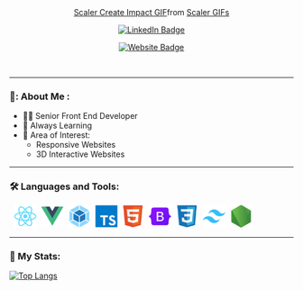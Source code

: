 <div id="header" align="center">
  <div class="tenor-gif-embed" data-postid="25011984" data-share-method="host" data-aspect-ratio="1.42857" data-width="100%"><a href="https://tenor.com/view/scaler-create-impact-css-internet-explorer-development-gif-25011984">Scaler Create Impact GIF</a>from <a href="https://tenor.com/search/scaler-gifs">Scaler GIFs</a></div> <script type="text/javascript" async src="https://tenor.com/embed.js"></script>
</div>
<div id="badges">
  <p align="center">
    <a href="http://linkedin.com/in/jaspetham">
      <img src="https://img.shields.io/badge/LinkedIn-blue?style=for-the-badge&logo=linkedin&logoColor=white" alt="LinkedIn Badge" max-width="100%"/>
    </a>
  </p>
  <p align="center">
    <a href="https://jasper-personal-portfolio.netlify.app">
      <img src="https://img.shields.io/website-up-down-green-red/http/monip.org.svg" alt="Website Badge" max-width="100%"/>
    </a>
  </p>
</div>
<p align="center">
  <img src="https://komarev.com/ghpvc/?username=jaspetham&style=flat-square&color=blue" alt=""/>
</p>

---
### 📖: About Me :
- :woman_technologist: Senior Front End Developer
- :seedling: Always Learning
- 🤯 Area of Interest:
    - Responsive Websites
    - 3D Interactive Websites

---

### :hammer_and_wrench: Languages and Tools:
<div width="100%>
  <img src="https://github.com/devicons/devicon/blob/master/icons/javascript/javascript-original.svg" title="Javascript" alt="Javascript" width="40" height="40"/>&nbsp;
  <img src="https://github.com/devicons/devicon/blob/master/icons/react/react-original.svg" title="ReactJS" alt="react" width="40" height="40"/>&nbsp;
  <img src="https://github.com/devicons/devicon/blob/master/icons/vuejs/vuejs-original.svg" title="VueJS" alt="vuejs" width="40" height="40"/>&nbsp;
  <img src="https://github.com/devicons/devicon/blob/master/icons/webpack/webpack-original.svg" title="Webpack" alt="webpack" width="40" height="40"/>&nbsp;
  <img src="https://raw.githubusercontent.com/devicons/devicon/6910f0503efdd315c8f9b858234310c06e04d9c0/icons/typescript/typescript-original.svg" title="Typescript" alt="Typescript" width="40" height="40"/>&nbsp;
  <img src="https://github.com/devicons/devicon/blob/master/icons/html5/html5-original.svg" title="HTML5" alt="html5" width="40" height="40"/>&nbsp;
  <img src="https://github.com/devicons/devicon/blob/master/icons/bootstrap/bootstrap-original.svg" title="Bootstrap" alt="bootstrap" width="40" height="40"/>&nbsp;
  <img src="https://github.com/devicons/devicon/blob/master/icons/css3/css3-original.svg" title="CSS" alt="css" width="40" height="40"/>&nbsp;
  <img src="https://github.com/devicons/devicon/blob/master/icons/tailwindcss/tailwindcss-original.svg" title="TailwindCSS" alt="tailwindcss" width="40" height="40"/>&nbsp;
  <img src="https://github.com/devicons/devicon/blob/master/icons/nodejs/nodejs-original.svg" title="NodeJS" alt="nodejs" width="40" height="40"/>&nbsp;
</div>


---

### 🔖 My Stats:
[![Top Langs](https://github-readme-stats.vercel.app/api/top-langs/?username=jaspetham)](https://github.com/jaspetham/github-readme-stats)

